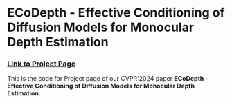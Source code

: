 # ECoDepth - Effective Conditioning of Diffusion Models for Monocular Depth Estimation

### [Link to Project Page](ecodepth-iitd.github)
This is the code for Project page of our CVPR'2024 paper **ECoDepth - Effective Conditioning of Diffusion Models for Monocular Depth Estimation**.